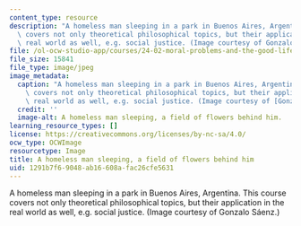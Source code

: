 ```yaml
---
content_type: resource
description: "A homeless man sleeping in a park in Buenos Aires, Argentina. This course\
  \ covers not only theoretical philosophical topics, but their application in the\
  \ real world as well, e.g. social justice. (Image courtesy of Gonzalo S\xE1enz.)"
file: /ol-ocw-studio-app/courses/24-02-moral-problems-and-the-good-life-fall-2008/1291b7f69048ab16608afac26cfe5631_24-02f08-th.jpg
file_size: 15841
file_type: image/jpeg
image_metadata:
  caption: "A homeless man sleeping in a park in Buenos Aires, Argentina. This course\
    \ covers not only theoretical philosophical topics, but their application in the\
    \ real world as well, e.g. social justice. (Image courtesy of [Gonzalo S\xE1enz](http://www.flickr.com/photos/gonzalo_ar/).)"
  credit: ''
  image-alt: A homeless man sleeping, a field of flowers behind him.
learning_resource_types: []
license: https://creativecommons.org/licenses/by-nc-sa/4.0/
ocw_type: OCWImage
resourcetype: Image
title: A homeless man sleeping, a field of flowers behind him
uid: 1291b7f6-9048-ab16-608a-fac26cfe5631
---
```

A homeless man sleeping in a park in Buenos Aires, Argentina. This course covers not only theoretical philosophical topics, but their application in the real world as well, e.g. social justice. (Image courtesy of Gonzalo Sáenz.)